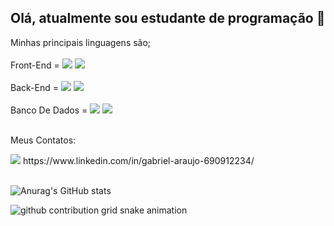 ## Olá, atualmente sou estudante de programação 👋
Minhas principais linguagens são; <br> <br>
Front-End = <img src="https://img.shields.io/badge/React-20232A?style=for-the-badge&logo=react&logoColor=61DAFB" />  <img src="https://img.shields.io/badge/HTML5-E34F26?style=for-the-badge&logo=html5&logoColor=white" /> <br> <br> 
Back-End = <img src="https://img.shields.io/badge/Node%20js-339933?style=for-the-badge&logo=nodedotjs&logoColor=white" /> <img src="https://img.shields.io/badge/JavaScript-323330?style=for-the-badge&logo=javascript&logoColor=F7DF1E" /> <br> <br>
Banco De Dados = <img src="https://img.shields.io/badge/MongoDB-4EA94B?style=for-the-badge&logo=mongodb&logoColor=white" /> <img src="https://img.shields.io/badge/MySQL-005C84?style=for-the-badge&logo=mysql&logoColor=white" /> <br> <br>

<p>Meus Contatos:</p> 
<img src="https://img.shields.io/badge/LinkedIn-0077B5?style=for-the-badge&logo=linkedin&logoColor=white" /> https://www.linkedin.com/in/gabriel-araujo-690912234/
<br> <br>

![Anurag's GitHub stats](https://github-readme-stats.vercel.app/api?username=Gabszzzz&show_icons=true&theme=radical)

<picture>
  <source media="(prefers-color-scheme: dark)" srcset="https://raw.githubusercontent.com/Gabszzzz/Gabszzzz/output/github-contribution-grid-snake-dark.svg">
  <source media="(prefers-color-scheme: light)" srcset="https://raw.githubusercontent.com/Gabszzzz/Gabszzzz/output/github-contribution-grid-snake.svg">
  <img alt="github contribution grid snake animation" src="https://raw.githubusercontent.com/Gabszzzz/Gabszzzz/output/github-contribution-grid-snake.svg">
</picture>




